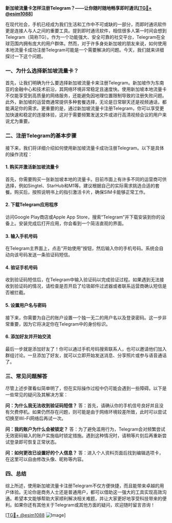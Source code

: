 **新加坡流量卡怎样注册Telegram？——让你随时随地畅享即时通讯[[TG💪+ @esim1088](https://t.me/s/esim1088)]**

在现代社会，手机已经成为我们生活和工作中不可或缺的一部分，而即时通讯软件更是连接人与人之间的重要工具。提到即时通讯软件，相信很多人第一时间会想到Telegram（简称TG）。作为一个功能强大、安全可靠的社交平台，Telegram在全球范围内拥有庞大的用户群体。然而，对于许多身处新加坡的朋友来说，如何使用本地流量卡成功注册Telegram可能是一个需要解决的问题。今天，我们就来详细探讨一下这个问题。

### 一、为什么选择新加坡流量卡？

首先，让我们明确为什么要选择新加坡流量卡来注册Telegram。新加坡作为东南亚的金融中心和技术前沿，其网络环境非常稳定且速度快。使用新加坡本地流量卡不仅能享受到高质量的网络服务，还能避免因地理位置限制导致的注册失败问题。此外，新加坡的运营商通常提供多种套餐选择，无论是日常聊天还是视频通话，都能满足你的需求。更重要的是，通过新加坡流量卡注册Telegram，你可以享受更加快速和稳定的连接体验，这对于需要频繁发送文件或进行高清视频会议的用户来说尤为重要。

### 二、注册Telegram的基本步骤

接下来，我们将详细介绍如何使用新加坡流量卡成功注册Telegram。以下是具体的操作流程：

#### 1. 购买并激活新加坡流量卡
首先，你需要购买一张新加坡本地的流量卡。目前市面上有许多不同的运营商可供选择，例如Singtel、StarHub和M1等。建议根据自己的实际需求挑选合适的套餐。购买后，按照说明书上的指引激活卡片，确保SIM卡能够正常工作。

#### 2. 下载Telegram应用程序
访问Google Play商店或Apple App Store，搜索“Telegram”并下载安装到你的设备上。安装完成后打开应用，你会看到一个简洁直观的界面。

#### 3. 输入手机号码
在Telegram主界面上，点击“开始使用”按钮，然后输入你的手机号码。系统会自动向该号码发送一条验证码短信。

#### 4. 验证手机号码
收到验证码短信后，在Telegram中输入验证码以完成验证过程。如果遇到无法接收到验证码的情况，请检查是否开启了垃圾邮件过滤器或者联系运营商确认短信是否被拦截。

#### 5. 设置用户名与密码
接下来，你需要为自己的账户设置一个独一无二的用户名以及登录密码。这一步非常重要，因为它将决定你在Telegram中的身份标识。

#### 6. 添加好友并开始交流
最后一步就是添加好友了！你可以通过手机号码搜索联系人，也可以邀请他们加入群组讨论。一旦添加了好友，就可以立即开始发送消息、分享照片或参与语音通话了。

### 三、常见问题解答

尽管上述步骤看似简单明了，但在实际操作过程中仍可能会遇到一些障碍。以下是一些常见的疑问及其解决方案：

**问：为什么我无法收到验证码短信？**
答：首先，请确认你的手机信号良好并且没有欠费停机。如果仍然存在问题，则可能是由于网络环境较差所致，此时可以尝试切换至Wi-Fi网络后再试一次。

**问：我的账户为什么会被锁定？**
答：为了避免滥用行为，Telegram会对频繁尝试无效密码输入的账户实施临时锁定措施。遇到这种情况时，请稍等片刻后再重新尝试登录即可恢复正常状态。

**问：如何更改已设置好的个人信息？**
答：进入个人资料页面后找到编辑选项卡，在这里可以自由修改头像、昵称等内容。

### 四、总结

综上所述，使用新加坡流量卡注册Telegram不仅方便快捷，而且能带来卓越的用户体验。无论你是商务人士还是普通用户，都可以借助这一强大的工具实现高效沟通。希望本文能够帮助大家顺利解决相关难题，并让大家更好地享受科技带来的便利。如果你还有其他关于Telegram或其他方面的疑问，欢迎随时留言咨询！

[[TG💪+ @esim1088](https://t.me/s/esim1088) ![Image](https://i.postimg.cc/4NQfJmqS/Snipaste-2025-05-13-00-14-12.png)]